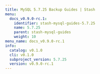 ```yaml
---
title: MySQL 5.7.25 Backup Guides | Stash
menu:
  docs_v0.9.0-rc.1:
    identifier: stash-mysql-guides-5.7.25
    name: 5.7.25
    parent: stash-mysql-guides
    weight: 10
menu_name: docs_v0.9.0-rc.1
info:
  catalog: v0.1.0
  cli: v0.1.0
  subproject_version: 5.7.25
  version: v0.9.0-rc.1
---
```


